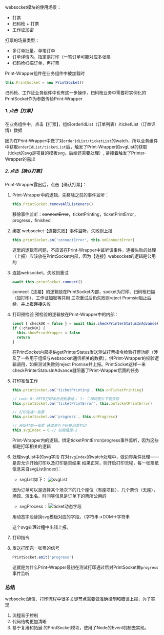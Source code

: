 websocket模块的使用场景：
- 打票
- 扫码枪 + 打票
- 工作证加密

打票的场景类型：
- 多订单批量、单笔订单
- 订单详情内，指定票打印（一笔订单可能对应多张票
- 扫码枪扫描订单，再打票

Print-Wrapper组件在业务组件中被加载时
```js
this.PrintSocket = new PrintSocket()
```

扫码枪、工作证业务组件中也有这一步操作，扫码枪业务中需要将实例化的PrintSocket作为参数传给Print-Wrapper

##### 1. 点击【打票】
在业务组件中，点击【打票】，组织orderIdList（订单列表）/ticketList（订单详情）数据

因为在Print-Wrapper中做了对`orderIdList/ticketList`的watch，所以业务组件中获取`orderIdList/ticketList`后，触发了Print-Wrapper的svgList的获取（ticket的svg是项目的模板svg，后续还需要处理）, 紧接着触发了Printer-Wrapper的露出

##### 2. 点击【确认打票】
Print-Wrapper露出后，点击【确认打票】：
1. Print-Wrapper中的逻辑，先移除之前的事件监听：
    ```js
    this.PrintSocket.removeAllListeners()
    ```
    移除事件监听：~~connectError~~，ticketPrinting，ticketPrintError，progress，finished

2. ~~绑定 websocket【连接失败】事件监听，失败则上报~~
    ```js
    this.printSocket.on('connectError', this.onConnectError)
    ```
    这里的逻辑有问题，不应该在Print-Wrapper中监听该事件，连接失败的处理（上报）应该放在PrintSocket内部，因为【连接】websocket的逻辑是公用的

3. 连接websocket，失败则重试
    ```js
    await this.printSocket.connect()
    ```
    connect【连接】的逻辑放在PrintSocket内部，socket为打印、扫码枪扫描（加打印）、工作证加密等共用
    三次重试后仍失败则reject Promsie阻止后续，并上报连接失败

4. 打印预检验 
    预检验的逻辑放在Print-Wrapper中的内部：
    ```js
    const { checkOK = false } = await this.checkPrinterStatusInAdvance()
    if (!checkOK) {
      this.showPrintWrapper = false
      return
    }
    ```
    
    在PrintSocket内部提供getPrinterStatus发送测试打票指令检验打票功能（涉及了一些用于组织与websocket通信相关的数据），供Print-Wrapper的校验逻辑调用，如果测试失败则reject Promise并上报。PrintSocket这样一来checkPrinterStatusInAdvance就阻塞了Print-Wrapper后面的任务

5. 打印准备工作
    ```js
    this.printSocket.on('ticketPrinting', this.onTicketPrinting)

    // code 0: RFID打印未检测到票纸； 1: 二维码图片下载失败
    this.printSocket.on('ticketPrintError', this.onTicketPrintError)

    // 打印完成一张票
    this.printSocket.on('progress', this.onProgress)

    // 开始打第一张票 通过索引下标移动票打印
    this.svgIndex = 0 // 初始值是-1
    ```
    Print-Wrapper内的逻辑，绑定ticketPrintError/progress事件监听，因为这些都是打印相关的逻辑

6. 处理svgList中的svg字段
    在对`svgIndex`的watch处理中，做边界条件处理——是否允许开始打印以及打印是否结束
    如果正常，则开启打印流程，每一张票纸信息来自svgList[index]：
    - svgList如下：
    ![svgList](https://img.imgdb.cn/item/6013b0703ffa7d37b347eca2.jpg)

    因为订单可以是选择某个场次下的几个座位（有座项目）、几个票价（无座），场馆、演出名、时间等信息是订单下的票所公用的

    - svgProcess：
    ![ticket动态字段](https://img.imgdb.cn/item/6013b0e43ffa7d37b3481cf8.jpg)

    用动态字段替换svg模板对应的字段。（字符串->DOM->字符串

    这个svg处理过程中出错上报。

7. 打印指令

8. 发送打印完一张票的信号
    ```js
    PrintSocket.emit('progress')
    ```

    这就是为什么Print-Wrapper最初在测试打印通过后对PrintSocket做`progress`事件监听


### 总结
websocket通信、打印流程中很多关键节点需要做准确控制和错误上报，为了实现
1. 流程易于控制
2. 代码结构更加清晰
3. 易于复用和拓展
的PrintSocket模块，使用了Node的Event机制去实现。
